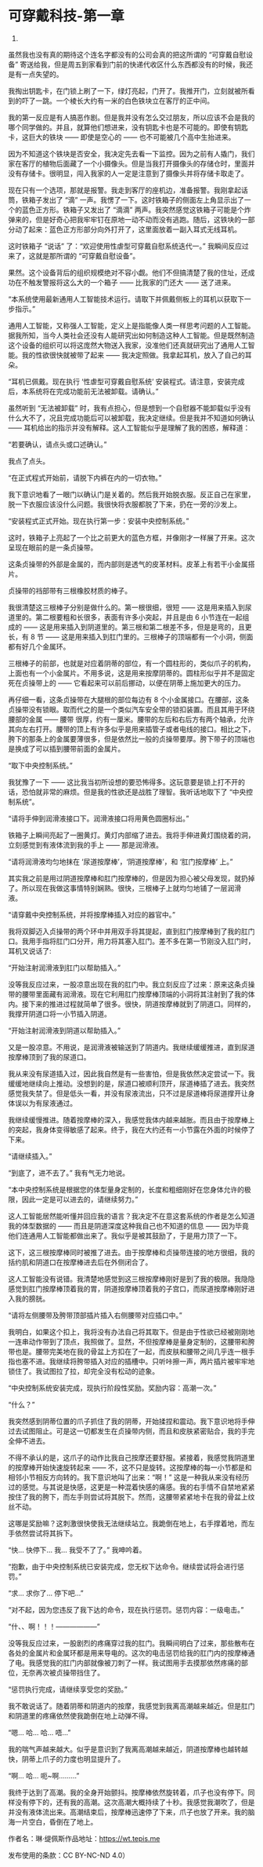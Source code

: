 # 可穿戴科技-第一章

1.

虽然我也没有真的期待这个连名字都没有的公司会真的把这所谓的 “可穿戴自慰设备” 寄送给我，但是周五到家看到门前的快递代收区什么东西都没有的时候，我还是有一点失望的。 

我掏出钥匙卡，在门锁上刷了一下，绿灯亮起，门开了。我推开门，立刻就被所看到的吓了一跳。一个棱长大约有一米的白色铁块立在客厅的正中间。 

我的第一反应是有人搞恶作剧。但是我并没有怎么交过朋友，所以应该不会是我的哪个同学做的。并且，就算他们想进来，没有钥匙卡也是不可能的。即使有钥匙卡，这巨大的铁块 —— 即使是空心的 —— 也不可能被几个高中生抬进来。 

因为不知道这个铁块是否安全，我决定先去看一下监控。因为之前有人撬门，我们家在客厅的植物后面藏了一个小摄像头。但是当我打开摄像头的存储仓时，里面并没有存储卡。很明显，闯入我家的人一定是注意到了摄像头并将存储卡取走了。 

现在只有一个选项，那就是报警。我走到客厅的座机边，准备报警。我刚拿起话筒，铁箱子发出了 “滴” 一声。我愣了一下。这时铁箱子的侧面左上角显示出了一个的蓝色正方形。铁箱子又发出了 “滴滴” 两声。我突然感觉这铁箱子可能是个炸弹来的，但是好奇心把我牢牢钉在原地一动不动而没有逃跑。随后，这铁块的一部分动了起来：蓝色正方形部分向外打开了，这里面放着一副入耳式无线耳机。 

这时铁箱子 “说话” 了：“欢迎使用性虐型可穿戴自慰系统迭代一。” 我瞬间反应过来了，这就是那所谓的 “可穿戴自慰设备”。 

果然。这个设备背后的组织规模绝对不容小觑。他们不但搞清楚了我的住址，还成功在不触发警报将这么大的一个箱子 —— 比我家的门还大 —— 送了进来。 

“本系统使用最新通用人工智能技术运行。请取下并佩戴侧板上的耳机以获取下一步指示。” 

通用人工智能，又称强人工智能，定义上是指能像人类一样思考问题的人工智能。据我所知，当今人类社会还没有人能研究出如何制造这种人工智能。但是既然制造这个设备的组织可以将这庞然大物送入我家，没准他们还真就研究出了通用人工智能。我的性欲很快就被带了起来 —— 我决定照做。我拿起耳机，放入了自己的耳朵。 

“耳机已佩戴。现在执行 ‘性虐型可穿戴自慰系统’ 安装程式。请注意，安装完成后，本系统将在完成功能前无法被卸载。请确认。” 

虽然听到 “无法被卸载” 时，我有点担心，但是想到一个自慰器不能卸载似乎没有什么大不了，况且完成功能后可以被卸载，我决定继续。但是我并不知道如何确认 —— 耳机给出的指示并没有解释。这人工智能似乎是理解了我的困惑，解释道： 

“若要确认，请点头或口述确认。” 

我点了点头。 

“在正式程式开始前，请脱下内裤在内的一切衣物。” 

我下意识地看了一眼门以确认门是关着的。然后我开始脱衣服。反正自己在家里，脱一下衣服应该没什么问题。我很快将衣服都脱了下来，扔在一旁的沙发上。 

“安装程式正式开始。现在执行第一步：安装中央控制系统。” 

这时，铁箱子上亮起了一个比之前更大的蓝色方框，并像刚才一样展了开来。这次呈现在眼前的是一条贞操带。 

这条贞操带的外部是金属的，而内部则是透气的皮革材料。皮革上有若干小金属搭片。 

贞操带的裆部带有三根橡胶材质的棒子。 

我很清楚这三根棒子分别是做什么的。第一根很细，很短 —— 这是用来插入到尿道里的。第二根要粗和长很多，表面有许多小突起，并且是由 6 小节连在一起组成的 —— 这是用来插入到阴道里的。第三根和第二根差不多，但是是弯的，且更长，有 8 节 —— 这是用来插入到肛门里的。三根棒子的顶端都有一个小洞，侧面都有好几个金属环。 

三根棒子的前部，也就是对应着阴蒂的部位，有一个圆柱形的，类似爪子的机构，上面也有一个小金属片。不用多说，这是用来按摩阴蒂的。圆柱形似乎并不是固定死在贞操带上的 —— 它看起来可以前后挪动，以便在阴蒂上施加更大的压力。 

再仔细一看，这条贞操带在大腿根的部位每边有 8 个小金属接口。在腰部，这条贞操带没有锁眼。取而代之的是一个类似汽车安全带的锁扣装置。而且其用于环绕腰部的金属 —— 腰带 很厚，约有一厘米。腰带的左后和右后方有两个轴承，允许其向左右打开。腰带的顶上有许多似乎是用来插管子或者电线的接口。相比之下，胯下的那条上的金属要薄很多，但是依然比一般的贞操带要厚。胯下带子的顶端也是换成了可以插到腰带前面的金属片。 

“取下中央控制系统。” 

我犹豫了一下 —— 这比我当初所设想的要恐怖得多。这玩意要是锁上打不开的话，恐怕就非常的麻烦。但是我的性欲还是战胜了理智。我听话地取下了 “中央控制系统”。 

“请将手伸到润滑液接口下。润滑液接口将用黄色圆圈标出。” 

铁箱子上瞬间亮起了一圈黄灯。黄灯内部缩了进去。我将手伸进黄灯围绕着的洞，立刻感觉到有液体流到我的手上 —— 那是润滑液。 

“请将润滑液均匀地抹在 ‘尿道按摩棒’，‘阴道按摩棒’，和 ‘肛门按摩棒’ 上。” 

其实我之前是用过阴道按摩棒和肛门按摩棒的，但是因为担心被父母发现，就扔掉了。所以现在我做这事情特别娴熟。很快，三根棒子上就均匀地铺了一层润滑液。 

“请穿戴中央控制系统，并将按摩棒插入对应的器官中。” 

我将双脚迈入贞操带的两个环中并用双手将其提起，直到肛门按摩棒到了我的肛门口。我用手指将肛门口分开，用力将其塞入肛门。差不多在第一节刚没入肛门时，耳机又说话了: 

“开始注射润滑液到肛门以帮助插入。” 

没等我反应过来，一股凉意出现在我的肛门中。我立刻反应了过来：原来这条贞操带的腰带里面藏有润滑液。现在它利用肛门按摩棒顶端的小洞将其注射到了我的体内。接下来的推进过程就简单了很多。很快，阴道按摩棒就到了阴道口。同样的，我撑开阴道口将一小节插入阴道。 

“开始注射润滑液到阴道以帮助插入。” 

又是一股凉意。不用说，是润滑液被输送到了阴道内。我继续缓缓推进，直到尿道按摩棒顶到了我的尿道口。 

我从来没有尿道插入过，因此我自然是有一些害怕，但是我依然决定尝试一下。我缓缓地继续向上推动。没想到的是，尿道口被顺利顶开，尿道棒插了进去。我突然感觉我失禁了。但是低头一看，并没有尿液流出，只不过是尿道棒将尿道撑开让身体误以为有尿液通过。 

我继续缓慢推进。随着按摩棒的深入，我感觉我体内越来越胀。而且由于按摩棒上的突起，我身体变得敏感了起来。终于，我在大约还有一小节露在外面的时候停了下来。 

“请继续插入。” 

“到底了，进不去了。” 我有气无力地说。 

“本中央控制系统是根据您的体型量身定制的，长度和粗细刚好在您身体允许的极限，因此一定是可以进去的，请继续努力。” 

这人工智能居然能听懂并回应我的语言？我决定不在意这套系统的作者是怎么知道我的体型数据的 —— 而且是阴道深度这种我自己也不知道的信息 —— 因为毕竟他们连通用人工智能都做出来了。我似乎是被其鼓励了，于是用力顶了一下。 

这下，这三根按摩棒同时被推了进去。由于按摩棒和贞操带连接的地方很细，我的括约肌和阴道口在按摩棒进去后在外侧闭合了。 

这人工智能没有说错。我清楚地感觉到这三根按摩棒刚好是到了我的极限。我隐隐感觉到肛门按摩棒顶着我的胃，阴道按摩棒顶着我的子宫口，而尿道按摩棒刚好进入我的膀胱。 

“请将左侧腰带及胯带顶部插片插入右侧腰带对应插口中。” 

我明白，如果这个扣上，我将没有办法自己将其取下。但是由于性欲已经被刚刚地一连串动作带到了顶点，我照做了。显然，不但按摩棒是量身定制的，这腰带和胯带也是。腰带完美地在我的骨盆上方扣在了一起，而皮肤和腰带之间几乎连一根手指也塞不进。我继续将胯带插入对应的插槽中。只听咔擦一声，两片插片被牢牢地锁住了。我试图拉了拉，却完全没有松动的迹象。 

“中央控制系统安装完成，现执行阶段性奖励。奖励内容：高潮一次。” 

“什么？” 

我突然感到阴蒂位置的爪子抓住了我的阴蒂，开始揉捏和震动。我下意识地将手伸过去试图阻止。可是这一切都发生在贞操带内侧，而且和皮肤紧密贴合，我的手完全伸不进去。 

不得不承认的是，这爪子的动作比我自己按摩还要舒服。紧接着，我感觉我阴道里的按摩棒开始快速旋转起来 —— 不，这不只是旋转。这按摩棒的每一小节都是和相邻小节相反方向转的。我下意识地叫了出来：“啊！” 这是一种我从来没有经历过的感觉。与其说是快感，这更是一种混着快感的痛感。我的右手情不自禁地紧紧按住了我的胯下，而左手则尝试将其脱下。然而，这腰带紧紧地卡在我的骨盆上纹丝不动。 

这哪是奖励嘛？这刺激很快使我无法继续站立。我跪倒在地上，右手撑着地，而左手依然尝试将其拆下。 

“快… 快停下… 我… 我受不了了。” 我呻吟着。 

“抱歉，由于中央控制系统已安装完成，您无权下达命令。继续尝试将会进行惩罚。” 

“求… 求你了… 停下吧…” 

“对不起，因为您违反了我下达的命令，现在执行惩罚。惩罚内容：一级电击。” 

“什、、啊！！！——————” 

没等我反应过来，一股剧烈的疼痛穿过我的肛门。我瞬间明白了过来，那些散布在各处的金属片和金属环都是用来导电的。这次的电击惩罚给我的肛门内的按摩棒通了电。我感觉我的肛门内部就像被刀刺了一样。我试图用手去摸那依然疼痛的部位，无奈再次被贞操带挡住了。 

“惩罚执行完成，请继续享受您的奖励。” 

我不敢说话了。随着阴蒂和阴道内的按摩，我感觉到我离高潮越来越近。但是肛门和阴道里的疼痛依然使我跪倒在地上动弹不得。 

“嗯… 哈… 哈… 唔…” 

我的喘气声越来越大。似乎是意识到了我离高潮越来越近，阴道按摩棒也越转越快，阴蒂上爪子的力度也明显提升了。 

“啊… 哈… 呃~啊………” 

我终于达到了高潮。我的全身开始颤抖。按摩棒依然旋转着，爪子也没有停下。同样没有停下的，还有我的高潮。这次高潮大概持续了十秒。我感觉我潮吹了，但是并没有液体流出来。高潮结束后，按摩棒迅速停了下来，爪子也放了开来。我的脑海一片空白，昏倒在了地上。 

作者名：琳·缇佩斯作品地址：https://wt.tepis.me

发布使用的条款：CC BY-NC-ND 4.0）